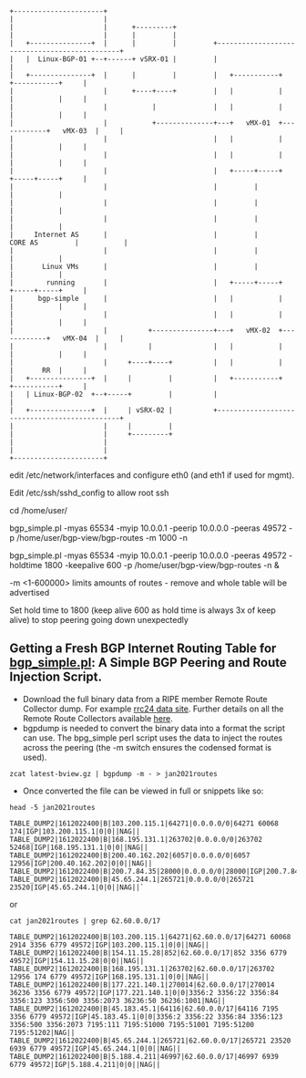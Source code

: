    +----------------------+
    |                      |
    |                      |      +---------+
    |                      |      |         |
    |   +---------------+  |      |         |         +----------------------------------------------+
    |   |  Linux-BGP-01 +--+------+ vSRX-01 |         |                                              |
    |   +---------------+  |      |         |         |   +-----------+            +-----------+     |
    |                      |      +----+----+         |   |           |            |           |     |
    |                      |           |              |   |           |            |           |     |
    |                      |           +--------------+---+   vMX-01  +------------+   vMX-03  |     |
    |                      |                          |   |           |            |           |     |
    |                      |                          |   |           |            |           |     |
    |                      |                          |   +-----+-----+            +-----+-----+     |
    |                      |                          |         |                        |           |
    |                      |                          |         |                        |           |
    |                      |                          |         |                        |           |
    |     Internet AS      |                          |         |        CORE AS         |           |
    |                      |                          |         |                        |           |
    |       Linux VMs      |                          |         |                        |           |
    |        running       |                          |   +-----+-----+            +-----+-----+     |
    |      bgp-simple      |                          |   |           |            |           |     |
    |                      |                          |   |           |            |           |     |
    |                      |          +---------------+---+   vMX-02  +------------+   vMX-04  |     |
    |                      |          |               |   |           |            |           |     |
    |                      |     +----+----+          |   |           |            |       RR  |     |
    |   +---------------+  |     |         |          |   +-----------+            +-----------+     |
    |   | Linux-BGP-02  +--+-----+         |          |                                              |
    |   +---------------+  |     | vSRX-02 |          +----------------------------------------------+
    |                      |     |         |
    |                      |     +---------+
    |                      |
    |                      |
    +----------------------+



edit /etc/network/interfaces and configure eth0 (and eth1 if used for mgmt). 

Edit /etc/ssh/sshd_config to allow root ssh

cd /home/user/

bgp_simple.pl -myas 65534 -myip 10.0.0.1 -peerip 10.0.0.0 -peeras 49572 -p /home/user/bgp-view/bgp-routes -m 1000 -n

bgp_simple.pl -myas 65534 -myip 10.0.0.1 -peerip 10.0.0.0 -peeras 49572 -holdtime 1800 -keepalive 600 -p /home/user/bgp-view/bgp-routes -n &

-m <1-600000> limits amounts of routes - remove and whole table will be advertised

Set hold time to 1800 (keep alive 600 as hold time is always 3x of keep alive) to stop peering going down unexpectedly



## Getting a Fresh BGP Internet Routing Table for [bgp_simple.pl](https://github.com/xdel/bgpsimple): A Simple BGP Peering and Route Injection Script.

* Download the full binary data from a RIPE member Remote Route Collector dump. For example [rrc24 data site](http://data.ris.ripe.net/rrc24/). Further details on all the Remote Route Collectors available [here](https://www.ripe.net/analyse/internet-measurements/routing-information-service-ris/ris-raw-data).
* bgpdump is needed to convert the binary data into a format the script can use. The bpg_simple perl script uses the data to inject the routes across the peering (the -m switch ensures the codensed format is used).

``zcat latest-bview.gz | bgpdump -m - > jan2021routes``

* Once converted the file can be viewed in full or snippets like so:

``head -5 jan2021routes``
    
    TABLE_DUMP2|1612022400|B|103.200.115.1|64271|0.0.0.0/0|64271 60068 174|IGP|103.200.115.1|0|0||NAG||
    TABLE_DUMP2|1612022400|B|168.195.131.1|263702|0.0.0.0/0|263702 52468|IGP|168.195.131.1|0|0||NAG||
    TABLE_DUMP2|1612022400|B|200.40.162.202|6057|0.0.0.0/0|6057 12956|IGP|200.40.162.202|0|0||NAG||
    TABLE_DUMP2|1612022400|B|200.7.84.35|28000|0.0.0.0/0|28000|IGP|200.7.84.35|0|0||NAG||
    TABLE_DUMP2|1612022400|B|45.65.244.1|265721|0.0.0.0/0|265721 23520|IGP|45.65.244.1|0|0||NAG||`

or 

``cat jan2021routes | grep 62.60.0.0/17``

    TABLE_DUMP2|1612022400|B|103.200.115.1|64271|62.60.0.0/17|64271 60068 2914 3356 6779 49572|IGP|103.200.115.1|0|0||NAG||
    TABLE_DUMP2|1612022400|B|154.11.15.28|852|62.60.0.0/17|852 3356 6779 49572|IGP|154.11.15.28|0|0||NAG||
    TABLE_DUMP2|1612022400|B|168.195.131.1|263702|62.60.0.0/17|263702 12956 174 6779 49572|IGP|168.195.131.1|0|0||NAG||
    TABLE_DUMP2|1612022400|B|177.221.140.1|270014|62.60.0.0/17|270014 36236 3356 6779 49572|IGP|177.221.140.1|0|0|3356:2 3356:22 3356:84 3356:123 3356:500 3356:2073 36236:50 36236:1001|NAG||
    TABLE_DUMP2|1612022400|B|45.183.45.1|64116|62.60.0.0/17|64116 7195 3356 6779 49572|IGP|45.183.45.1|0|0|3356:2 3356:22 3356:84 3356:123 3356:500 3356:2073 7195:111 7195:51000 7195:51001 7195:51200 7195:51202|NAG||
    TABLE_DUMP2|1612022400|B|45.65.244.1|265721|62.60.0.0/17|265721 23520 6939 6779 49572|IGP|45.65.244.1|0|0||NAG||
    TABLE_DUMP2|1612022400|B|5.188.4.211|46997|62.60.0.0/17|46997 6939 6779 49572|IGP|5.188.4.211|0|0||NAG||
